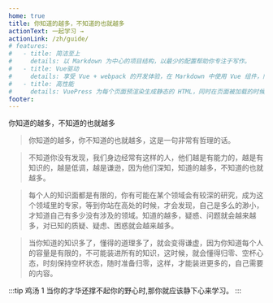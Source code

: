 ```yaml
---
home: true
title: 你知道的越多，不知道的也就越多
actionText: 一起学习 →
actionLink: /zh/guide/
# features:
#   - title: 简洁至上
#     details: 以 Markdown 为中心的项目结构，以最少的配置帮助你专注于写作。
#   - title: Vue驱动
#     details: 享受 Vue + webpack 的开发体验，在 Markdown 中使用 Vue 组件，同时可以使用 Vue 来开发自定义主题。
#   - title: 高性能
#     details: VuePress 为每个页面预渲染生成静态的 HTML，同时在页面被加载的时候，将作为 SPA 运行。
footer:
---
```


你知道的越多，不知道的也就越多

> 你知道的越多，你不知道的也就越多，这是一句非常有哲理的话。

> 不知道你没有发现，我们身边经常有这样的人，他们越是有能力的，越是有知识的，越是低调，越是谦逊，因为他们深知，知道的越多，不知道的也就越多。

> 每个人的知识面都是有限的，你有可能在某个领域会有较深的研究，成为这个领域里的专家，等到你站在高处的时候，才会发现，自己是多么的渺小，才知道自己有多少没有涉及的领域。知道的越多，疑惑、问题就会越来越多，对已知的质疑、疑虑、困惑就会越来越多。

> 当你知道的知识多了，懂得的道理多了，就会变得谦虚，因为你知道每个人的容量是有限的，不可能装进所有的知识，这时候，就会懂得归零、空杯心态，时刻保持空杯状态，随时准备归零，这样，才能装进更多的，自己需要的内容。

:::tip 鸡汤 1
当你的才华还撑不起你的野心时,那你就应该静下心来学习。
:::

<!-- ::: warning as
This is a warning
:::

::: danger
This is a dangerous warning
::: -->
